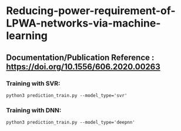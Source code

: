 # Reducing-power-requirement-of-LPWA-networks-via-machine-learning

## Documentation/Publication Reference : https://doi.org/10.1556/606.2020.00263


###  Training with SVR: 
	python3 prediction_train.py --model_type='svr'


### Training with DNN: 

	python3 prediction_train.py --model_type='deepnn' 

